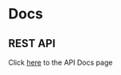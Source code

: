 # Docs

## REST API

Click [here](https://team6083.github.io/OverHours/index.html) to the API Docs page